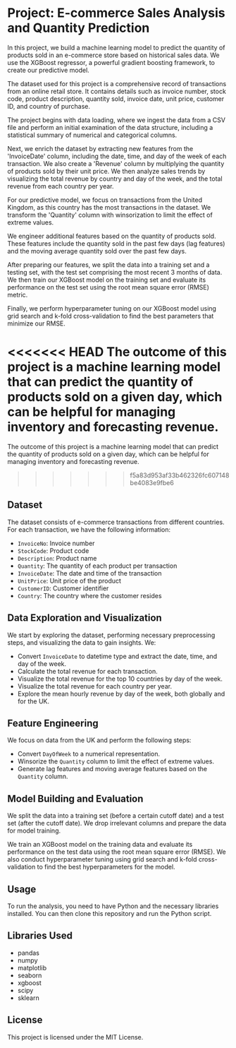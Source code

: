 # Project: E-commerce Sales Analysis and Quantity Prediction

In this project, we build a machine learning model to predict the quantity of products sold in an e-commerce store based on historical sales data. We use the XGBoost regressor, a powerful gradient boosting framework, to create our predictive model. 

The dataset used for this project is a comprehensive record of transactions from an online retail store. It contains details such as invoice number, stock code, product description, quantity sold, invoice date, unit price, customer ID, and country of purchase.

The project begins with data loading, where we ingest the data from a CSV file and perform an initial examination of the data structure, including a statistical summary of numerical and categorical columns. 

Next, we enrich the dataset by extracting new features from the 'InvoiceDate' column, including the date, time, and day of the week of each transaction. We also create a 'Revenue' column by multiplying the quantity of products sold by their unit price. We then analyze sales trends by visualizing the total revenue by country and day of the week, and the total revenue from each country per year.

For our predictive model, we focus on transactions from the United Kingdom, as this country has the most transactions in the dataset. We transform the 'Quantity' column with winsorization to limit the effect of extreme values. 

We engineer additional features based on the quantity of products sold. These features include the quantity sold in the past few days (lag features) and the moving average quantity sold over the past few days. 

After preparing our features, we split the data into a training set and a testing set, with the test set comprising the most recent 3 months of data. We then train our XGBoost model on the training set and evaluate its performance on the test set using the root mean square error (RMSE) metric.

Finally, we perform hyperparameter tuning on our XGBoost model using grid search and k-fold cross-validation to find the best parameters that minimize our RMSE.

<<<<<<< HEAD
The outcome of this project is a machine learning model that can predict the quantity of products sold on a given day, which can be helpful for managing inventory and forecasting revenue. 
=======
The outcome of this project is a machine learning model that can predict the quantity of products sold on a given day, which can be helpful for managing inventory and forecasting revenue.
>>>>>>> f5a83d953af33b462326fc607148be4083e9fbe6

## Dataset
The dataset consists of e-commerce transactions from different countries. For each transaction, we have the following information:
- `InvoiceNo`: Invoice number
- `StockCode`: Product code
- `Description`: Product name
- `Quantity`: The quantity of each product per transaction
- `InvoiceDate`: The date and time of the transaction
- `UnitPrice`: Unit price of the product
- `CustomerID`: Customer identifier
- `Country`: The country where the customer resides

## Data Exploration and Visualization
We start by exploring the dataset, performing necessary preprocessing steps, and visualizing the data to gain insights. We:
- Convert `InvoiceDate` to datetime type and extract the date, time, and day of the week.
- Calculate the total revenue for each transaction.
- Visualize the total revenue for the top 10 countries by day of the week.
- Visualize the total revenue for each country per year.
- Explore the mean hourly revenue by day of the week, both globally and for the UK.

## Feature Engineering
We focus on data from the UK and perform the following steps:
- Convert `DayOfWeek` to a numerical representation.
- Winsorize the `Quantity` column to limit the effect of extreme values.
- Generate lag features and moving average features based on the `Quantity` column.

## Model Building and Evaluation
We split the data into a training set (before a certain cutoff date) and a test set (after the cutoff date). We drop irrelevant columns and prepare the data for model training.

We train an XGBoost model on the training data and evaluate its performance on the test data using the root mean square error (RMSE). We also conduct hyperparameter tuning using grid search and k-fold cross-validation to find the best hyperparameters for the model.

## Usage
To run the analysis, you need to have Python and the necessary libraries installed. You can then clone this repository and run the Python script.

## Libraries Used
- pandas
- numpy
- matplotlib
- seaborn
- xgboost
- scipy
- sklearn

## License
This project is licensed under the MIT License.

